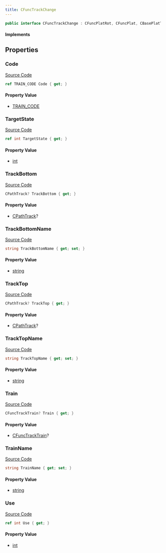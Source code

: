 ```yaml
---
title: CFuncTrackChange
---
```


```csharp
public interface CFuncTrackChange : CFuncPlatRot, CFuncPlat, CBasePlatTrain, CBaseToggle, CBaseModelEntity, CBaseEntity, CEntityInstance, ISchemaClass<CEntityInstance>, ISchemaClass<CBaseEntity>, ISchemaClass<CBaseModelEntity>, ISchemaClass<CBaseToggle>, ISchemaClass<CBasePlatTrain>, ISchemaClass<CFuncPlat>, ISchemaClass<CFuncPlatRot>, ISchemaClass<CFuncTrackChange>, ISchemaField, ISchemaClass, INativeHandle
```

#### Implements

## Properties

### Code

[Source Code](https://github.com/swiftly-solution/swiftlys2/blob/beta/managed/src/SwiftlyS2.Generated/Schemas/Interfaces/CFuncTrackChange.cs#L28)

```csharp
ref TRAIN_CODE Code { get; }
```

#### Property Value

- [TRAIN_CODE](/docs/api/shared/schemadefinitions/train_code)

### TargetState

[Source Code](https://github.com/swiftly-solution/swiftlys2/blob/beta/managed/src/SwiftlyS2.Generated/Schemas/Interfaces/CFuncTrackChange.cs#L30)

```csharp
ref int TargetState { get; }
```

#### Property Value

- [int](https://learn.microsoft.com/dotnet/api/system.int32)

### TrackBottom

[Source Code](https://github.com/swiftly-solution/swiftlys2/blob/beta/managed/src/SwiftlyS2.Generated/Schemas/Interfaces/CFuncTrackChange.cs#L18)

```csharp
CPathTrack? TrackBottom { get; }
```

#### Property Value

- [CPathTrack](/docs/api/shared/schemadefinitions/cpathtrack)?

### TrackBottomName

[Source Code](https://github.com/swiftly-solution/swiftlys2/blob/beta/managed/src/SwiftlyS2.Generated/Schemas/Interfaces/CFuncTrackChange.cs#L24)

```csharp
string TrackBottomName { get; set; }
```

#### Property Value

- [string](https://learn.microsoft.com/dotnet/api/system.string)

### TrackTop

[Source Code](https://github.com/swiftly-solution/swiftlys2/blob/beta/managed/src/SwiftlyS2.Generated/Schemas/Interfaces/CFuncTrackChange.cs#L16)

```csharp
CPathTrack? TrackTop { get; }
```

#### Property Value

- [CPathTrack](/docs/api/shared/schemadefinitions/cpathtrack)?

### TrackTopName

[Source Code](https://github.com/swiftly-solution/swiftlys2/blob/beta/managed/src/SwiftlyS2.Generated/Schemas/Interfaces/CFuncTrackChange.cs#L22)

```csharp
string TrackTopName { get; set; }
```

#### Property Value

- [string](https://learn.microsoft.com/dotnet/api/system.string)

### Train

[Source Code](https://github.com/swiftly-solution/swiftlys2/blob/beta/managed/src/SwiftlyS2.Generated/Schemas/Interfaces/CFuncTrackChange.cs#L20)

```csharp
CFuncTrackTrain? Train { get; }
```

#### Property Value

- [CFuncTrackTrain](/docs/api/shared/schemadefinitions/cfunctracktrain)?

### TrainName

[Source Code](https://github.com/swiftly-solution/swiftlys2/blob/beta/managed/src/SwiftlyS2.Generated/Schemas/Interfaces/CFuncTrackChange.cs#L26)

```csharp
string TrainName { get; set; }
```

#### Property Value

- [string](https://learn.microsoft.com/dotnet/api/system.string)

### Use

[Source Code](https://github.com/swiftly-solution/swiftlys2/blob/beta/managed/src/SwiftlyS2.Generated/Schemas/Interfaces/CFuncTrackChange.cs#L32)

```csharp
ref int Use { get; }
```

#### Property Value

- [int](https://learn.microsoft.com/dotnet/api/system.int32)

